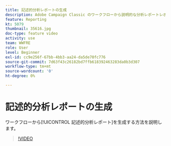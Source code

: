 ```yaml
---
title: 記述的分析レポートの生成
description: Adobe Campaign Classic のワークフローから説明的な分析レポートレポートを生成する方法を説明します。
feature: Reporting
kt: 5079
thumbnail: 35616.jpg
doc-type: feature video
activity: use
team: WWFRE
role: User
level: Beginner
exl-id: cc9e256f-67bb-4bb3-aa24-da5de70fc776
source-git-commit: 7d63f43c26182bd7ffb618392463283da0b3d307
workflow-type: tm+mt
source-wordcount: '0'
ht-degree: 0%

---
```


# 記述的分析レポートの生成

ワークフローから[!UICONTROL 記述的分析レポート]を生成する方法を説明します。

>[!VIDEO](https://video.tv.adobe.com/v/35616?quality=12)
